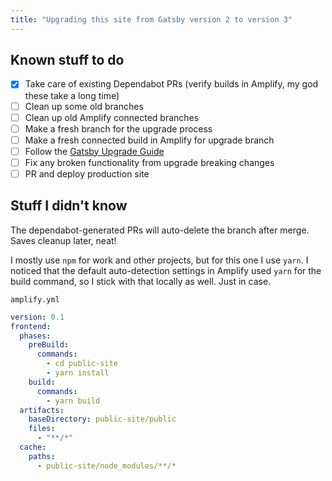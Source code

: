 ```yaml
---
title: "Upgrading this site from Gatsby version 2 to version 3"
---
```


## Known stuff to do

- [x] Take care of existing Dependabot PRs (verify builds in Amplify, my god these take a long time)
- [ ] Clean up some old branches
- [ ] Clean up old Amplify connected branches
- [ ] Make a fresh branch for the upgrade process
- [ ] Make a fresh connected build in Amplify for upgrade branch
- [ ] Follow the [Gatsby Upgrade Guide](https://www.gatsbyjs.com/docs/reference/release-notes/migrating-from-v2-to-v3/#introduction)
- [ ] Fix any broken functionality from upgrade breaking changes
- [ ] PR and deploy production site

## Stuff I didn't know

The dependabot-generated PRs will auto-delete the branch after merge. Saves cleanup later, neat!

I mostly use `npm` for work and other projects, but for this one I use `yarn`. I noticed that the default auto-detection settings in Amplify used `yarn` for the build command, so I stick with that locally as well. Just in case.

`amplify.yml`

```yaml
version: 0.1
frontend:
  phases:
    preBuild:
      commands:
        - cd public-site
        - yarn install
    build:
      commands:
        - yarn build
  artifacts:
    baseDirectory: public-site/public
    files:
      - "**/*"
  cache:
    paths:
      - public-site/node_modules/**/*
```
